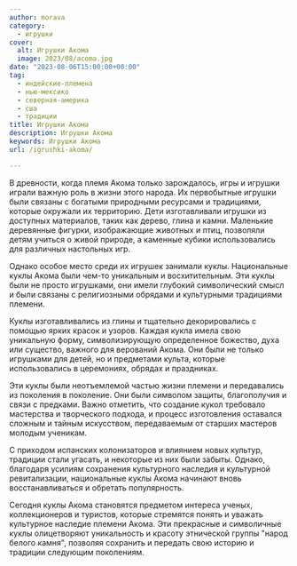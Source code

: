 ```yaml
---
author: morava
category:
  - игрушки
cover:
  alt: Игрушки Акома
  image: 2023/08/acoma.jpg
date: "2023-08-06T15:00:00+00:00"
tag:
  - индейские-племена
  - нью-мексико
  - северная-америка
  - сша
  - традиции
title: Игрушки Акома
description: Игрушки Акома
keywords: Игрушки Акома
url: /igrushki-akoma/

---
```

В древности, когда племя Акома только зарождалось, игры и игрушки играли важную роль в жизни этого народа. Их первобытные игрушки были связаны с богатыми природными ресурсами и традициями, которые окружали их территорию. Дети изготавливали игрушки из доступных материалов, таких как дерево, глина и камни. Маленькие деревянные фигурки, изображающие животных и птиц, позволяли детям учиться о живой природе, а каменные кубики использовались для различных настольных игр.

Однако особое место среди их игрушек занимали куклы. Национальные куклы Акома были чем-то уникальным и восхитительным. Эти куклы были не просто игрушками, они имели глубокий символический смысл и были связаны с религиозными обрядами и культурными традициями племени.

Куклы изготавливались из глины и тщательно декорировались с помощью ярких красок и узоров. Каждая кукла имела свою уникальную форму, символизирующую определенное божество, духа или существо, важного для верований Акома. Они были не только игрушками для детей, но и предметами культа, которые использовались в церемониях, обрядах и праздниках.

Эти куклы были неотъемлемой частью жизни племени и передавались из поколения в поколение. Они были символом защиты, благополучия и связи с предками. Важно отметить, что создание кукол требовало мастерства и творческого подхода, и процесс изготовления оставался сложным и тайным искусством, передаваемым от старших мастеров молодым ученикам.

С приходом испанских колонизаторов и влиянием новых культур, традиции стали угасать, и некоторые из них были забыты. Однако, благодаря усилиям сохранения культурного наследия и культурной ревитализации, национальные куклы Акома начинают вновь восстанавливаться и обретать популярность.

Сегодня куклы Акома становятся предметом интереса ученых, коллекционеров и туристов, которые стремятся понять и уважать культурное наследие племени Акома. Эти прекрасные и символичные куклы олицетворяют уникальность и красоту этнической группы "народ белого камня", позволяя сохранить и передать свою историю и традиции следующим поколениям.
